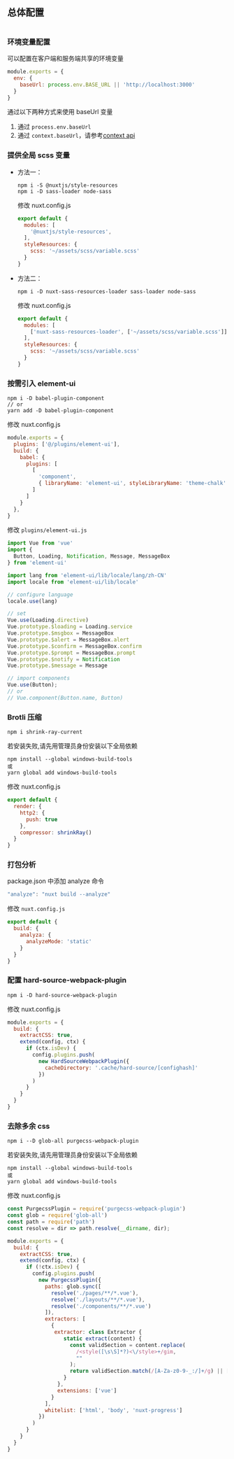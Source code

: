 ## 总体配置

```
```



### 环境变量配置

可以配置在客户端和服务端共享的环境变量

```js
module.exports = {
  env: {
    baseUrl: process.env.BASE_URL || 'http://localhost:3000'
  }
}
```

通过以下两种方式来使用 baseUrl 变量

1. 通过 `process.env.baseUrl`
2. 通过 `context.baseUrl`，请参考[context api](https://zh.nuxtjs.org/api/#上下文对象)

### 提供全局 scss 变量

- 方法一：

  ```
  npm i -S @nuxtjs/style-resources
  npm i -D sass-loader node-sass
  ```

  修改 nuxt.config.js
  ```js
  export default {
    modules: [
      '@nuxtjs/style-resources',
    ],
    styleResources: {
      scss: '~/assets/scss/variable.scss'
    }
  }
  ```

- 方法二：

  ```
  npm i -D nuxt-sass-resources-loader sass-loader node-sass
  ```

  修改 nuxt.config.js

  ```js
  export default {
    modules: [
      ['nuxt-sass-resources-loader', ['~/assets/scss/variable.scss']]
    ],
    styleResources: {
      scss: '~/assets/scss/variable.scss'
    }
  }
  ```

### 按需引入 element-ui

```
npm i -D babel-plugin-component
// or
yarn add -D babel-plugin-component
```

修改 nuxt.config.js

```js
module.exports = {
  plugins: ['@/plugins/element-ui'],
  build: {
    babel: {
      plugins: [
        [
          'component',
          { libraryName: 'element-ui', styleLibraryName: 'theme-chalk' }
        ]
      ]
    }
  },
}
```

修改 `plugins/element-ui.js`

```js
import Vue from 'vue'
import {
  Button, Loading, Notification, Message, MessageBox
} from 'element-ui'

import lang from 'element-ui/lib/locale/lang/zh-CN'
import locale from 'element-ui/lib/locale'

// configure language
locale.use(lang)

// set
Vue.use(Loading.directive)
Vue.prototype.$loading = Loading.service
Vue.prototype.$msgbox = MessageBox
Vue.prototype.$alert = MessageBox.alert
Vue.prototype.$confirm = MessageBox.confirm
Vue.prototype.$prompt = MessageBox.prompt
Vue.prototype.$notify = Notification
Vue.prototype.$message = Message

// import components
Vue.use(Button);
// or
// Vue.component(Button.name, Button)
```

### Brotli 压缩

`npm i shrink-ray-current`

若安装失败,请先用管理员身份安装以下全局依赖

```
npm install --global windows-build-tools
或
yarn global add windows-build-tools
```

修改 nuxt.config.js

```js
export default {
  render: {
    http2: {
      push: true
    },
    compressor: shrinkRay()
  }
}
```

### 打包分析

package.json 中添加 analyze 命令

```js
"analyze": "nuxt build --analyze"
```

修改 `nuxt.config.js`

```js
export default {
  build: {
    analyza: {
      analyzeMode: 'static'
    }
  }
}
```

### 配置 hard-source-webpack-plugin

`npm i -D hard-source-webpack-plugin`

修改 nuxt.config.js

```js
module.exports = {
  build: {
    extractCSS: true,
    extend(config, ctx) {
      if (ctx.isDev) {
        config.plugins.push(
          new HardSourceWebpackPlugin({
            cacheDirectory: '.cache/hard-source/[confighash]'
          })
        )
      }
    }
  }
}
```

### 去除多余 css

```
npm i --D glob-all purgecss-webpack-plugin
```

若安装失败,请先用管理员身份安装以下全局依赖

```
npm install --global windows-build-tools
或
yarn global add windows-build-tools
```

修改 nuxt.config.js

```js
const PurgecssPlugin = require('purgecss-webpack-plugin')
const glob = require('glob-all')
const path = require('path')
const resolve = dir => path.resolve(__dirname, dir);

module.exports = {
  build: {
    extractCSS: true,
    extend(config, ctx) {
      if (!ctx.isDev) {
        config.plugins.push(
          new PurgecssPlugin({
            paths: glob.sync([
              resolve('./pages/**/*.vue'),
              resolve('./layouts/**/*.vue'),
              resolve('./components/**/*.vue')
            ]),
            extractors: [
              {
               extractor: class Extractor {
                  static extract(content) {
                    const validSection = content.replace(
                      /<style([\s\S]*?)<\/style>+/gim,
                      ""
                    );
                    return validSection.match(/[A-Za-z0-9-_:/]+/g) || [];
                  }
                },
                extensions: ['vue']
              }
            ],
            whitelist: ['html', 'body', 'nuxt-progress']
          })
        )
      }
    }
  }
}
```

